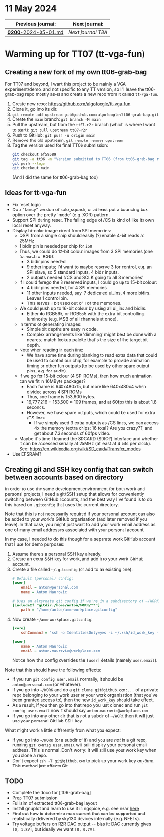 # 11 May 2024

| Previous journal: | Next journal: |
|-|-|
| [**0200**-2024-05-01.md](./0200-2024-05-01.md) | *Next journal TBA* |


# Warming up for TT07 (tt-vga-fun)

## Creating a new fork of my own tt06-grab-bag

For TT07 and beyond, I want this project to be mainly a VGA experiment/demo, and not specific to any TT version, so I'll leave the tt06-grab-bag repo mostly as-is and create a new repo from it called `tt-vga-fun`.

1.  Create new repo: https://github.com/algofoogle/tt-vga-fun
2.  Clone it, go into its dir.
3.  `git remote add upstream git@github.com:algofoogle/tt06-grab-bag.git`
4.  Create the `main` branch: `git branch -M main`
5.  Pull the upstream, but from the `tt07-r2r` branch (which is where I want to start): `git pull upstream tt07-r2r`
6.  Push to GitHub: `git push -u origin main`
7.  Remove the old upstream: `git remote remove upstream`
8.  Tag the version used for final TT06 submission:
    ```bash
    git checkout ef59589
    git tag -a tt06 -m "Version submitted to TT06 (from tt06-grab-bag repo)"
    git push --tags
    git checkout main
    ```
    (And I did the same for tt06-grab-bag too)


## Ideas for tt-vga-fun

*   Fix reset logic.
*   Do a "fancy" version of solo_squash, or at least put a bouncing box option over the pretty 'mode' (e.g. XOR) pattern.
*   Support SPI during reset. The falling edge of /CS is kind of like its own local reset anyway.
*   Display hi-color image direct from SPI memories:
    *   QSPI from a single chip should easily (?) enable 4-bit reads at 25MHz
    *   1 bidir pin is needed per chip for `io0`
    *   Thus, we could do 12-bit colour images from 3 SPI memories (one for each of RGB):
        *   3 bidir pins needed
        *   9 other inputs; I'd want to maybe reserve 3 for control, e.g. an SPI slave, so 5 standard inputs, 4 bidir inputs.
        *   2 outputs needed (/CS and SCLK going to all 3 memories)
    *   If I could forego the 3 reserved inputs, I could go up to 15-bit colour:
        *   4 bidir pins needed, for 4 SPI memories
        *   11 other inputs needed, say: 7 dedicated ui_ins, 4 more bidirs. Leaves 1 control pin.
        *   This leaves 1 bit used out of 1 of the memories.
    *   We could push up to 16-bit colour by using all ui_ins and bidirs.
        *   Either do RGB565, or RGB555 with the extra bit controlling luminosity (e.g. MSB of all channels at once).
    *   In terms of generating images:
        *   Simple bit depths are easy in code.
        *   Complex arrangements like 'dimming' might best be done with a nearest-match lookup palette that's the size of the target bit depth.
    *   Note when reading in each line:
        *   We have some time during blanking to read extra data that could be used to control our chip, for example to provide animation timing or other fun outputs (to be used by other spare output pins, e.g. for audio).
    *   If we go for 15-bit colour (4 SPI ROMs), then how much animation can we fit in 16MByte packages?
        *   Each frame is 640x480x15, but more like 640x480x4 when divided across 4 SPI ROMs.
        *   Thus, one frame is 153,600 bytes.
        *   16,777,216 &div; 153,600 &approx; 109 frames, and at 60fps this is about 1.8 seconds.
        *   However, we have spare outputs, which could be used for extra /CS lines.
            *   If we simply used 3 extra outputs as /CS lines, we can access 4x the memory (extra chips: 16 total? Are you crazy??) and get about 7.3 seconds of 60fps video.
    *   Maybe it's time I learned the SDCARD (SDIO?) interface and whether it can be accessed serially at 25MHz (at least at 4 bits per clock). See: https://en.wikipedia.org/wiki/SD_card#Transfer_modes
*   Use EFSRAM?


## Creating git and SSH key config that can switch between accounts based on directory

In order to use the same development environment for both work and personal projects, I need a git/SSH setup that allows for conveniently switching between GitHub accounts, and the best way I've found is to do this based on `.gitconfig` that uses the current directory.

Note that this is not necessarily required if your personal account can also be added to your work's GitHub organisation (and later removed if you leave). In that case, you might just want to add your work email address as one of many email addresses associated with your personal account.

In my case, I needed to do this though for a separate work GitHub account that I use for demo purposes:

1.  Assume there's a personal SSH key already.
2.  Create an extra SSH key for work, and add it to your work GitHub account.
3.  Create a file called `~/.gitconfig` (or add to an existing one):
    ```ini
    # Default (personal) config:
    [user]
        email = anton@personal.com
        name = Anton Maurovic

    # Uses an alternate git config if we're in a subdirectory of ~/WORK:
    [includeIf "gitdir:/home/anton/WORK/**"]
        path = "/home/anton/amm-workplace.gitconfig"
    ```
4.  Now create `~/amm-workplace.gitconfig`:
    ```ini
    [core]
        sshCommand = "ssh -o IdentitiesOnly=yes -i ~/.ssh/id_work_key -F /dev/null"

    [user]
        name = Anton Maurovic
        email = anton.maurovic@workplace.com
    ```
    Notice how this config overrides the `[user]` details (namely `user.email`).

Note that this should have the following effects:
*   If you run `git config user.email` normally, it should be `anton@personal.com` (or whatever).
*   If you go into `~/WORK` and do a `git clone git@github.com:...` of a private repo belonging to your work user or your work organisation (that you've been granted access to), then the new `id_work_key` should take effect.
*   As a result, if you then go into that repo you just cloned and run `git config user.email` now it should say `anton.maurovic@workplace.com`
*   If you go into any other dir that is not a subdir of `~/WORK` then it will just use your personal GitHub SSH key.

What might work a little differently from what you expect:
*   If you go into `~/WORK` (or a subdir of it) and you are *not* in a git repo, running `git config user.email` will still display your personal email address. This is normal. Don't worry: it will still use your work key when you clone a repo.
*   Don't expect `ssh -T git@github.com` to pick up your work key *anytime*. This method just affects Git.


## TODO

*   Complete the doco for [tt06-grab-bag]
*   Prep TT07 submission
*   Full sim of extracted tt06-grab-bag layout
*   Install gnuplot and learn to use it in ngspice, e.g. see near [here](https://ngspice.sourceforge.io/ngspice-tutorial.html#BipAmp)
*   Find out how to determine max current that can be supported and realistically delivered by sky130 devices internally (e.g. NFETs).
*   Try voltage buffers on R2R DAC output -- bias it: DAC currently gives `[0, 1.8V]`, but ideally we want `[0, 0.7V]`.
